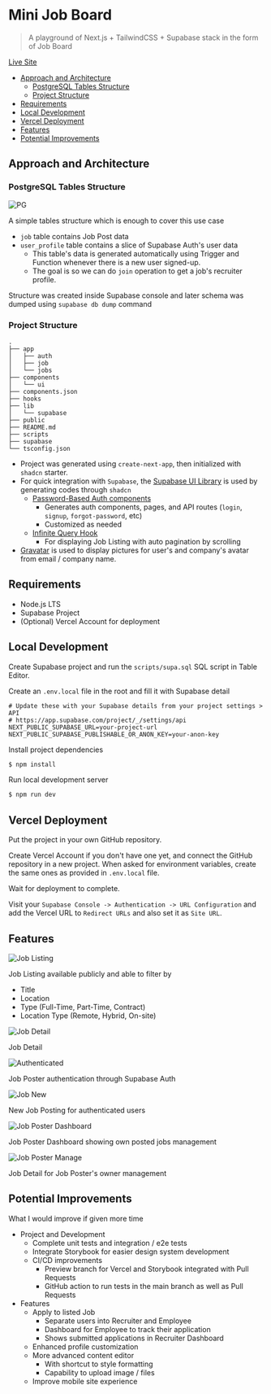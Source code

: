 # Mini Job Board <!-- omit in toc -->

> A playground of Next.js + TailwindCSS + Supabase stack in the form of Job Board

[Live Site](https://mini-job-board-kappa.vercel.app/)

- [Approach and Architecture](#approach-and-architecture)
  - [PostgreSQL Tables Structure](#postgresql-tables-structure)
  - [Project Structure](#project-structure)
- [Requirements](#requirements)
- [Local Development](#local-development)
- [Vercel Deployment](#vercel-deployment)
- [Features](#features)
- [Potential Improvements](#potential-improvements)

## Approach and Architecture

### PostgreSQL Tables Structure

![PG](docs/supabase-schema.png)

A simple tables structure which is enough to cover this use case

- `job` table contains Job Post data
- `user_profile` table contains a slice of Supabase Auth's user data
  - This table's data is generated automatically using Trigger and Function whenever there is a new user signed-up.
  - The goal is so we can do `join` operation to get a job's recruiter profile.

Structure was created inside Supabase console and later schema was dumped using `supabase db dump` command

### Project Structure

```text
.
├── app
│   ├── auth
│   ├── job
│   └── jobs
├── components
│   └── ui
├── components.json
├── hooks
├── lib
│   └── supabase
├── public
├── README.md
├── scripts
├── supabase
└── tsconfig.json
```

- Project was generated using `create-next-app`, then initialized with `shadcn` starter.
- For quick integration with `Supabase`, the [Supabase UI Library](https://supabase.com/ui) is used by generating codes through `shadcn`
  - [Password-Based Auth components](https://supabase.com/ui/docs/nextjs/password-based-auth)
    - Generates auth components, pages, and API routes (`login`, `signup`, `forgot-password`, etc)
    - Customized as needed
  - [Infinite Query Hook](https://supabase.com/ui/docs/infinite-query-hook)
    - For displaying Job Listing with auto pagination by scrolling
- [Gravatar](https://gravatar.com/) is used to display pictures for user's and company's avatar from email / company name.

## Requirements

- Node.js LTS
- Supabase Project
- (Optional) Vercel Account for deployment

## Local Development

Create Supabase project and run the `scripts/supa.sql` SQL script in Table Editor.

Create an `.env.local` file in the root and fill it with Supabase detail

```dotenv
# Update these with your Supabase details from your project settings > API
# https://app.supabase.com/project/_/settings/api
NEXT_PUBLIC_SUPABASE_URL=your-project-url
NEXT_PUBLIC_SUPABASE_PUBLISHABLE_OR_ANON_KEY=your-anon-key
```

Install project dependencies

```bash
$ npm install
```

Run local development server

```bash
$ npm run dev
```

## Vercel Deployment

Put the project in your own GitHub repository.

Create Vercel Account if you don't have one yet, and connect the GitHub repository in a new project. When asked for environment variables, create the same ones as provided in `.env.local` file.

Wait for deployment to complete.

Visit your `Supabase Console -> Authentication -> URL Configuration` and add the Vercel URL to `Redirect URLs` and also set it as `Site URL`.

## Features

![Job Listing](docs/job-list.png)

Job Listing available publicly and able to filter by

- Title
- Location
- Type (Full-Time, Part-Time, Contract)
- Location Type (Remote, Hybrid, On-site)

![Job Detail](docs/job-detail.png)

Job Detail

![Authenticated](docs/authenticated.png)

Job Poster authentication through Supabase Auth

![Job New](docs/job-new.png)

New Job Posting for authenticated users

![Job Poster Dashboard](docs/job-poster-dashboard.png)

Job Poster Dashboard showing own posted jobs management

![Job Poster Manage](docs/job-poster-manage.png)

Job Detail for Job Poster's owner management

## Potential Improvements

What I would improve if given more time

- Project and Development
  - Complete unit tests and integration / e2e tests
  - Integrate Storybook for easier design system development
  - CI/CD improvements
    - Preview branch for Vercel and Storybook integrated with Pull Requests
    - GitHub action to run tests in the main branch as well as Pull Requests
- Features
  - Apply to listed Job
    - Separate users into Recruiter and Employee
    - Dashboard for Employee to track their application
    - Shows submitted applications in Recruiter Dashboard
  - Enhanced profile customization
  - More advanced content editor
    - With shortcut to style formatting
    - Capability to upload image / files
  - Improve mobile site experience
